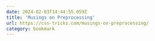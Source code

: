 ```yaml
---
date: 2024-02-03T14:44:55.059Z
title: 'Musings on Preprocessing'
url: https://css-tricks.com/musings-on-preprocessing/
category: bookmark
---
```

